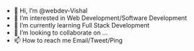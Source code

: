 - 👋 Hi, I’m @webdev-Vishal
- 👀 I’m interested in Web Development/Software Development
- 🌱 I’m currently learning Full Stack Development 
- 💞️ I’m looking to collaborate on ...
- 📫 How to reach me Email/Tweet/Ping

<!---
webdev-Vishal/webdev-Vishal is a ✨ special ✨ repository because its `README.md` (this file) appears on your GitHub profile.
You can click the Preview link to take a look at your changes.
--->
